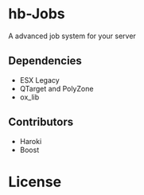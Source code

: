 
# hb-Jobs

A advanced job system for your server

## Dependencies

- ESX Legacy
- QTarget and PolyZone
- ox_lib

## Contributors
- Haroki
- Boost

# License


